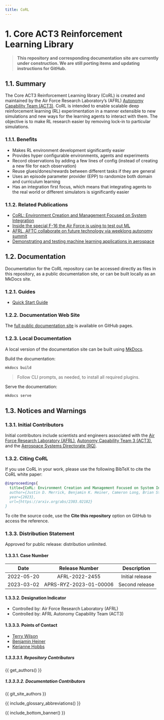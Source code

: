 ```yaml
---
title: CoRL
---
```


<!-- {{ include_top_banner() }} -->

<!-- {{ include_gitlab_badges() }} -->

<!-- {{ include_repo_badges() }} -->

# 1. Core ACT3 Reinforcement Learning Library

> **This repository and corresponding documentation site are currently under construction. We are still porting items and updating instructions for GitHub.**

## 1.1. Summary

The Core ACT3 Reinforcement Learning library (CoRL) is created and maintained by the Air Force Research Laboratory’s (AFRL) [Autonomy Capability Team (ACT3)](https://www.afrl.af.mil/ACT3/). CoRL is intended to enable scalable deep reinforcement learning (RL) experimentation in a manner extensible to new simulations and new ways for the learning agents to interact with them. The objective is to make RL research easier by removing lock-in to particular simulations.

### 1.1.1. Benefits

- Makes RL environment development significantly easier
- Provides hyper configurable environments, agents and experiments
- Record observations by adding a few lines of config (instead of creating a new file for each observation)
- Reuse glues/dones/rewards between different tasks if they are general
- Uses an episode parameter provider (EPP) to randomize both domain and curriculum learning
- Has an integration first focus, which means that integrating agents to the real world or different simulators is significantly easier

### 1.1.2. Related Publications

- [CoRL: Environment Creation and Management Focused on System Integration](https://arxiv.org/abs/2303.02182)
- [Inside the special F-16 the Air Force is using to test out ML](https://breakingdefense.com/2023/01/inside-the-special-f-16-the-air-force-is-using-to-test-out-ML/)
- [AFRL, AFTC collaborate on future technology via weeklong autonomy summit](https://www.wpafb.af.mil/News/Article-Display/Article/3244878/afrl-aftc-collaborate-on-future-technology-via-weeklong-autonomy-summit/)
- [Demonstrating and testing machine learning applications in aerospace](https://aerospaceamerica.aiaa.org/year-in-review/demonstrating-and-testing-artificial-intelligence-applications-in-aerospace/)

## 1.2. Documentation

Documentation for the CoRL repository can be accessed directly as files in this repository, as a public documentation site, or can be built locally as an MkDocs site.

### 1.2.1. Guides

- [Quick Start Guide](guides/quick-start-guide.md)

### 1.2.2. Documentation Web Site

The [full public documentation site](https://act3-ace.github.io/CoRL/) is available on GitHub pages.

### 1.2.3. Local Documentation

A local version of the documentation site can be built using [MkDocs](https://www.mkdocs.org/).

Build the documentation:

```sh
mkdocs build
```

> Follow  CLI prompts, as needed, to install all required plugins.

Serve the documentation:

```sh
mkdocs serve
```

## 1.3. Notices and Warnings

### 1.3.1. Initial Contributors

Initial contributors include scientists and engineers associated with the [Air Force Research Laboratory (AFRL)](https://www.afrl.af.mil/), [Autonomy Capability Team 3 (ACT3)](https://www.afrl.af.mil/ACT3/), and the [Aerospace Systems Directorate (RQ)](https://www.afrl.af.mil/RQ/).

### 1.3.2. Citing CoRL

If you use CoRL in your work, please use the following BibTeX to cite the CoRL white paper:

```bibtex
@inproceedings{
  title={CoRL: Environment Creation and Management Focused on System Integration},
  author={Justin D. Merrick, Benjamin K. Heiner, Cameron Long, Brian Stieber, Steve Fierro, Vardaan Gangal, Madison Blake, Joshua Blackburn},
  year={2023},
  url={https://arxiv.org/abs/2303.02182}
}
```

To cite the source code, use the **Cite this repository** option on GitHub to access the reference.

### 1.3.3. Distribution Statement

Approved for public release: distribution unlimited.

#### 1.3.3.1. Case Number

|    Date    |     Release Number     | Description     |
| :--------: | :--------------------: | :--------------: |
| 2022-05-20 |     AFRL-2022-2455     | Initial release |
| 2023-03-02 | APRS-RYZ-2023-01-00006 | Second release |

#### 1.3.3.2. Designation Indicator

- Controlled by: Air Force Research Laboratory (AFRL)
- Controlled by: AFRL Autonomy Capability Team (ACT3)

#### 1.3.3.3. Points of Contact

- [Terry Wilson](mailto:terry.wilson.11@us.af.mil)
- [Benjamin Heiner](mailto:benjamin.heiner@us.af.mil)
- [Kerianne Hobbs](mailto:kerianne.hobbs@us.af.mil)

##### 1.3.3.3.1. Repository Contributors

{{ get_authors() }}

##### 1.3.3.3.2. Documentation Contributors

{{ git_site_authors }}

{{ include_glossary_abbreviations() }}

{{ include_bottom_banner() }}

